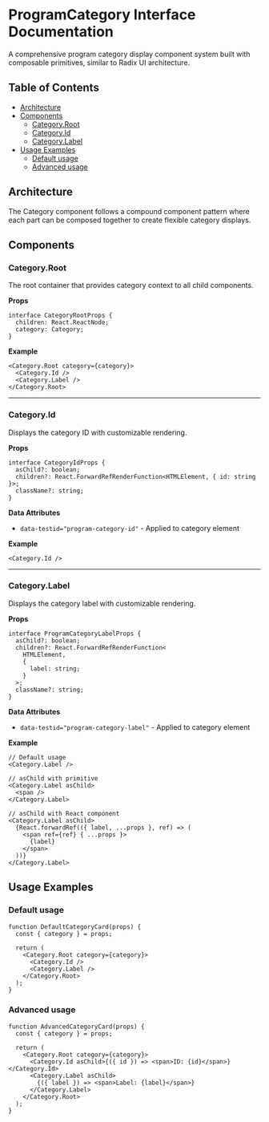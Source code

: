 # ProgramCategory Interface Documentation

A comprehensive program category display component system built with composable primitives, similar to Radix UI architecture.

## Table of Contents

- [Architecture](#architecture)
- [Components](#components)
  - [Category.Root](#categoryroot)
  - [Category.Id](#categoryid)
  - [Category.Label](#categorylabel)
- [Usage Examples](#usage-examples)
  - [Default usage](#default-usage)
  - [Advanced usage](#advanced-usage)

## Architecture

The Category component follows a compound component pattern where each part can be composed together to create flexible category displays.

## Components

### Category.Root

The root container that provides category context to all child components.

**Props**

```tsx
interface CategoryRootProps {
  children: React.ReactNode;
  category: Category;
}
```

**Example**

```tsx
<Category.Root category={category}>
  <Category.Id />
  <Category.Label />
</Category.Root>
```

---

### Category.Id

Displays the category ID with customizable rendering.

**Props**

```tsx
interface CategoryIdProps {
  asChild?: boolean;
  children?: React.ForwardRefRenderFunction<HTMLElement, { id: string }>;
  className?: string;
}
```

**Data Attributes**

- `data-testid="program-category-id"` - Applied to category element

**Example**

```tsx
<Category.Id />
```

---

### Category.Label

Displays the category label with customizable rendering.

**Props**

```tsx
interface ProgramCategoryLabelProps {
  asChild?: boolean;
  children?: React.ForwardRefRenderFunction<
    HTMLElement,
    {
      label: string;
    }
  >;
  className?: string;
}
```

**Data Attributes**

- `data-testid="program-category-label"` - Applied to category element

**Example**

```tsx
// Default usage
<Category.Label />

// asChild with primitive
<Category.Label asChild>
  <span />
</Category.Label>

// asChild with React component
<Category.Label asChild>
  {React.forwardRef(({ label, ...props }, ref) => (
    <span ref={ref} { ...props }>
      {label}
    </span>
  ))}
</Category.Label>
```

## Usage Examples

### Default usage

```tsx
function DefaultCategoryCard(props) {
  const { category } = props;

  return (
    <Category.Root category={category}>
      <Category.Id />
      <Category.Label />
    </Category.Root>
  );
}
```

### Advanced usage

```tsx
function AdvancedCategoryCard(props) {
  const { category } = props;

  return (
    <Category.Root category={category}>
      <Category.Id asChild>{({ id }) => <span>ID: {id}</span>}</Category.Id>
      <Category.Label asChild>
        {({ label }) => <span>Label: {label}</span>}
      </Category.Label>
    </Category.Root>
  );
}
```
